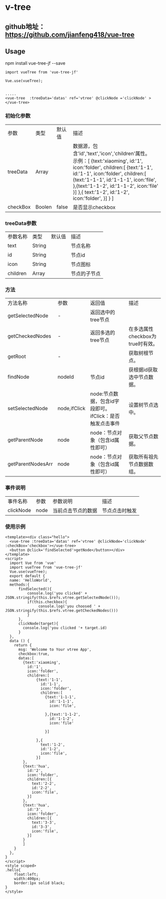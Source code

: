 # v-tree

## github地址：https://github.com/jianfeng418/vue-tree

## Usage

npm install vue-tree-jf --save

```
import vueTree from 'vue-tree-jf'

Vue.use(vueTree);


.....
<vue-tree  :treeData='datas' ref='vtree' @clickNode ='clickNode' ></vue-tree>

```
### 初始化参数
<table>
  <tr>
    <td>参数</td>
    <td>类型</td>
     <td>默认值</td>
    <td>描述</td>
  </tr> 
    <tr>
    <td>treeData</td>
    <td>Array</td>
     <td></td>
    <td>数据源，包含'id','text','icon','children'属性。<br/>示例：[
        {text:'xiaoming',
          id:'1',
          icon:'folder',
          children:[
              {text:'1-1',
                id:'1-1',
                icon:'folder',
                children:[
                  {text:'1-1-1',
                    id:'1-1-1',
                    icon:'file',
                  },{text:'1-1-2',
                    id:'1-1-2',
                    icon:'file'
                  }]
              },{
                text:'1-2',
                id:'1-2',
                icon:'folder',
              }]
        }
        ]</td>
  </tr>
   <tr>
    <td>checkBox</td>
    <td>Boolen</td>
     <td>false</td>
    <td>是否显示checkbox</td>
  </tr>
 </table>
 
### treeData参数
<table>
<tr>
  <td>参数名称</td>
  <td>类型</td>
  <td>默认值</td>
  <td>描述</td>
</tr>
<tr>
  <td>text</td>
  <td>String</td>
  <td></td>
  <td>节点名称</td>
</tr>
<tr>
  <td>id</td>
  <td>String</td>
  <td></td>
  <td>节点id</td>
</tr>
<tr>
  <td>icon</td>
  <td>String</td>
  <td></td>
  <td>节点图标</td>
</tr>
<tr>
  <td>children</td>
  <td>Array</td>
  <td></td>
  <td>节点的子节点</td>
</tr>
</table>

### 方法

 <table>
    <tr>
       <td>方法名称</td>
      <td>参数</td>
      <td>返回值</td>
      <td>描述</td>
    </tr>
   <tr>
       <td>getSelectedNode</td>
      <td>-</td>
      <td>返回选中的tree节点</td>
      <td></td>
    </tr>
    <tr>
       <td>getCheckedNodes</td>
      <td>-</td>
      <td>返回多选的tree节点</td>
      <td>在多选属性checkbox为true时有效。</td>
    </tr>
    <tr>
       <td>getRoot</td>
      <td>-</td>
      <td></td>
      <td>获取树根节点。</td>
    </tr>
    <tr>
       <td>findNode</td>
      <td>nodeId</td>
      <td>节点id</td>
      <td>获根据id获取选中节点数据。</td>
    </tr>
    <tr>
       <td>setSelectedNode</td>
      <td>node,ifClick</td>
      <td>node:节点数据，包含id字段即可。
ifClick：是否触发点击事件
</td>
      <td>设置树节点选中。</td>
    </tr>
    <tr>
       <td>getParentNode</td>
      <td>node</td>
      <td>node：节点对象（包含id属性即可）</td>
      <td>获取父节点数据。</td>
    </tr>
     <tr>
       <td>getParentNodesArr</td>
      <td>node</td>
      <td>node：节点对象（包含id属性即可）</td>
      <td>获取所有祖先节点数据数组。</td>
    </tr>
  </table>
  
### 事件说明

<table>
<tr>
<td>事件名称</td>
<td>参数</td>
<td>参数说明</td>
<td>描述</td>
</tr>
<tr>
<td>clickNode</td>
<td>node</td>
<td>当前点击节点的数据</td>
<td>节点点击时触发</td>
</tr>
</table>


### 使用示例
```
<template><div class="hello">
  <vue-tree :treeData='datas' ref='vtree' @clickNode='clickNode' :checkBox='checkbox'></vue-tree>
  <button @click='findSelected'>getNode</button></div>
</template>
<script>
  import Vue from 'vue'
  import vueTree from 'vue-tree-jf'
  Vue.use(vueTree);
  export default {
  name: 'HelloWorld',
  methods:{
      findSelected(){
          console.log('you clicked' + JSON.stringify(this.$refs.vtree.getSelectedNode()));
          if(this.checkbox){
               console.log('you choosed ' + JSON.stringify(this.$refs.vtree.getCheckedNodes()))
          }
      },
      clickNode(target){
        console.log('you clicked '+ target.id)
      }
  },
  data () {
    return {
      msg: 'Welcome to Your vtree App',
      checkbox:true,
      datas:[
        {text:'xiaoming',
          id:'1',
          icon:'folder',
          children:[
              {text:'1-1',
                id:'1-1',
                icon:'folder',
                children:[
                  {text:'1-1-1',
                    id:'1-1-1',
                    icon:'file',

                  },{text:'1-1-2',
                    id:'1-1-2',
                    icon:'file'

                  }]
              
              },{
                text:'1-2',
                id:'1-2',
                icon:'file',
              }]
        },
        {text:'hua',
          id:'2',
          icon:'folder',
          children:[{
            text:'2-2',
            id:'2-2',
            icon:'file',
          }]
        },
        {text:'hua',
          id:'3',
          icon:'folder',
          children:[{
            text:'3-3',
            id:'3-3',
            icon:'file',
          }]
        }
        ]
    }
  },
}
</script>
<style scoped>
.hello{
    float:left;
    width:400px;
    border:1px solid black;
}
</style>
```
